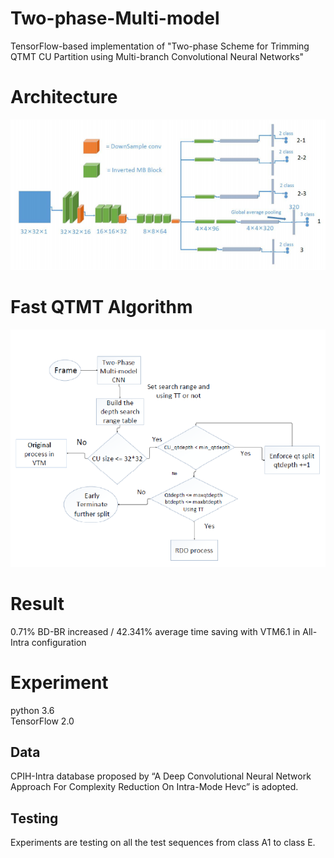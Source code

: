 # Two-phase-Multi-model  
TensorFlow-based implementation of "Two-phase Scheme for Trimming QTMT CU Partition using Multi-branch Convolutional Neural Networks"
# Architecture
![image](https://github.com/pinchieh/Two-phase-Multi-model/blob/master/model.PNG)  
# Fast QTMT Algorithm
![image](https://github.com/pinchieh/Two-phase-Multi-model/blob/master/Fast%20QTMT%20Alg.PNG)
# Result  
0.71% BD-BR increased / 42.341% average time saving with VTM6.1 in All-Intra configuration
# Experiment
python 3.6  
TensorFlow 2.0 
## Data  
CPIH-Intra database proposed by “A Deep Convolutional Neural Network Approach For Complexity Reduction On Intra-Mode Hevc” is adopted.
## Testing
Experiments are testing on all the test sequences from class A1 to class E.


